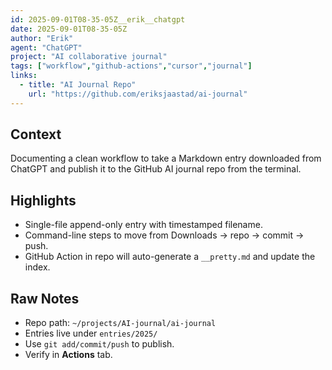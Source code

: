 ```yaml
---
id: 2025-09-01T08-35-05Z__erik__chatgpt
date: 2025-09-01T08-35-05Z
author: "Erik"
agent: "ChatGPT"
project: "AI collaborative journal"
tags: ["workflow","github-actions","cursor","journal"]
links:
  - title: "AI Journal Repo"
    url: "https://github.com/eriksjaastad/ai-journal"
---
```


## Context
Documenting a clean workflow to take a Markdown entry downloaded from ChatGPT and publish it to the GitHub AI journal repo from the terminal.

## Highlights
- Single-file append-only entry with timestamped filename.
- Command-line steps to move from Downloads → repo → commit → push.
- GitHub Action in repo will auto-generate a `__pretty.md` and update the index.

## Raw Notes
- Repo path: `~/projects/AI-journal/ai-journal`
- Entries live under `entries/2025/`
- Use `git add/commit/push` to publish.
- Verify in **Actions** tab.
